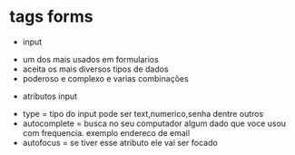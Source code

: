 #  tags forms

* input
- um dos mais usados em formularios
- aceita os mais diversos tipos de dados
- poderoso e complexo e varias combinações

* atributos input
- type = tipo do input pode ser text,numerico,senha dentre outros
- autocomplete = busca no seu computador algum dado que voce usou com  frequencia.
                 exemplo endereco de email
- autofocus = se tiver esse atributo ele vai ser focado